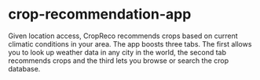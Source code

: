 # crop-recommendation-app

Given location access, CropReco recommends crops based on current climatic conditions in your area. The app boosts three tabs. The first allows you to look up weather data in any city in the world, the second tab recommends crops and the third lets you browse or search the crop database.


